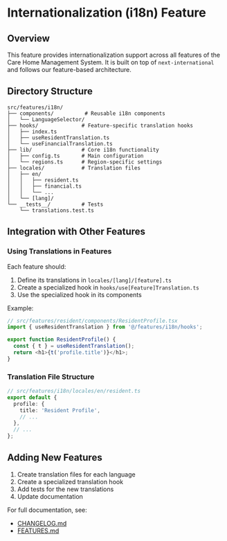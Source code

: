 # Internationalization (i18n) Feature

## Overview
This feature provides internationalization support across all features of the Care Home Management System. It is built on top of `next-international` and follows our feature-based architecture.

## Directory Structure
```
src/features/i18n/
├── components/          # Reusable i18n components
│   └── LanguageSelector/
├── hooks/              # Feature-specific translation hooks
│   ├── index.ts
│   ├── useResidentTranslation.ts
│   └── useFinancialTranslation.ts
├── lib/                # Core i18n functionality
│   ├── config.ts       # Main configuration
│   └── regions.ts      # Region-specific settings
├── locales/            # Translation files
│   ├── en/
│   │   ├── resident.ts
│   │   ├── financial.ts
│   │   └── ...
│   └── [lang]/
└── __tests__/          # Tests
    └── translations.test.ts
```

## Integration with Other Features

### Using Translations in Features
Each feature should:
1. Define its translations in `locales/[lang]/[feature].ts`
2. Create a specialized hook in `hooks/use[Feature]Translation.ts`
3. Use the specialized hook in its components

Example:
```typescript
// src/features/resident/components/ResidentProfile.tsx
import { useResidentTranslation } from '@/features/i18n/hooks';

export function ResidentProfile() {
  const { t } = useResidentTranslation();
  return <h1>{t('profile.title')}</h1>;
}
```

### Translation File Structure
```typescript
// src/features/i18n/locales/en/resident.ts
export default {
  profile: {
    title: 'Resident Profile',
    // ...
  },
  // ...
};
```

## Adding New Features
1. Create translation files for each language
2. Create a specialized translation hook
3. Add tests for the new translations
4. Update documentation

For full documentation, see:
- [CHANGELOG.md](./CHANGELOG.md)
- [FEATURES.md](./FEATURES.md)
